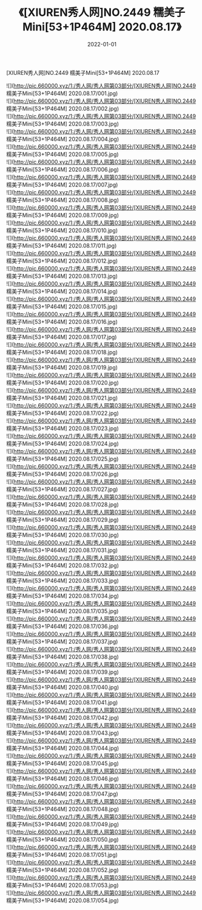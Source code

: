 ﻿---
layout: post
title:  《[XIUREN秀人网]NO.2449 糯美子Mini[53+1P464M] 2020.08.17》
date:   2022-01-01
img: http://pic.660000.xyz/1:/秀人网/秀人网第03部分/[XIUREN秀人网]NO.2449 糯美子Mini[53+1P464M] 2020.08.17/000.jpg
categories: [美女, 清纯, 唯美]
---

[XIUREN秀人网]NO.2449 糯美子Mini[53+1P464M] 2020.08.17

 ![](http://pic.660000.xyz/1:/秀人网/秀人网第03部分/[XIUREN秀人网]NO.2449 糯美子Mini[53+1P464M] 2020.08.17/001.jpg) <br>![](http://pic.660000.xyz/1:/秀人网/秀人网第03部分/[XIUREN秀人网]NO.2449 糯美子Mini[53+1P464M] 2020.08.17/002.jpg) <br>![](http://pic.660000.xyz/1:/秀人网/秀人网第03部分/[XIUREN秀人网]NO.2449 糯美子Mini[53+1P464M] 2020.08.17/003.jpg) <br>![](http://pic.660000.xyz/1:/秀人网/秀人网第03部分/[XIUREN秀人网]NO.2449 糯美子Mini[53+1P464M] 2020.08.17/004.jpg) <br>![](http://pic.660000.xyz/1:/秀人网/秀人网第03部分/[XIUREN秀人网]NO.2449 糯美子Mini[53+1P464M] 2020.08.17/005.jpg) <br>![](http://pic.660000.xyz/1:/秀人网/秀人网第03部分/[XIUREN秀人网]NO.2449 糯美子Mini[53+1P464M] 2020.08.17/006.jpg) <br>![](http://pic.660000.xyz/1:/秀人网/秀人网第03部分/[XIUREN秀人网]NO.2449 糯美子Mini[53+1P464M] 2020.08.17/007.jpg) <br>![](http://pic.660000.xyz/1:/秀人网/秀人网第03部分/[XIUREN秀人网]NO.2449 糯美子Mini[53+1P464M] 2020.08.17/008.jpg) <br>![](http://pic.660000.xyz/1:/秀人网/秀人网第03部分/[XIUREN秀人网]NO.2449 糯美子Mini[53+1P464M] 2020.08.17/009.jpg) <br>![](http://pic.660000.xyz/1:/秀人网/秀人网第03部分/[XIUREN秀人网]NO.2449 糯美子Mini[53+1P464M] 2020.08.17/010.jpg) <br>![](http://pic.660000.xyz/1:/秀人网/秀人网第03部分/[XIUREN秀人网]NO.2449 糯美子Mini[53+1P464M] 2020.08.17/011.jpg) <br>![](http://pic.660000.xyz/1:/秀人网/秀人网第03部分/[XIUREN秀人网]NO.2449 糯美子Mini[53+1P464M] 2020.08.17/012.jpg) <br>![](http://pic.660000.xyz/1:/秀人网/秀人网第03部分/[XIUREN秀人网]NO.2449 糯美子Mini[53+1P464M] 2020.08.17/013.jpg) <br>![](http://pic.660000.xyz/1:/秀人网/秀人网第03部分/[XIUREN秀人网]NO.2449 糯美子Mini[53+1P464M] 2020.08.17/014.jpg) <br>![](http://pic.660000.xyz/1:/秀人网/秀人网第03部分/[XIUREN秀人网]NO.2449 糯美子Mini[53+1P464M] 2020.08.17/015.jpg) <br>![](http://pic.660000.xyz/1:/秀人网/秀人网第03部分/[XIUREN秀人网]NO.2449 糯美子Mini[53+1P464M] 2020.08.17/016.jpg) <br>![](http://pic.660000.xyz/1:/秀人网/秀人网第03部分/[XIUREN秀人网]NO.2449 糯美子Mini[53+1P464M] 2020.08.17/017.jpg) <br>![](http://pic.660000.xyz/1:/秀人网/秀人网第03部分/[XIUREN秀人网]NO.2449 糯美子Mini[53+1P464M] 2020.08.17/018.jpg) <br>![](http://pic.660000.xyz/1:/秀人网/秀人网第03部分/[XIUREN秀人网]NO.2449 糯美子Mini[53+1P464M] 2020.08.17/019.jpg) <br>![](http://pic.660000.xyz/1:/秀人网/秀人网第03部分/[XIUREN秀人网]NO.2449 糯美子Mini[53+1P464M] 2020.08.17/020.jpg) <br>![](http://pic.660000.xyz/1:/秀人网/秀人网第03部分/[XIUREN秀人网]NO.2449 糯美子Mini[53+1P464M] 2020.08.17/021.jpg) <br>![](http://pic.660000.xyz/1:/秀人网/秀人网第03部分/[XIUREN秀人网]NO.2449 糯美子Mini[53+1P464M] 2020.08.17/022.jpg) <br>![](http://pic.660000.xyz/1:/秀人网/秀人网第03部分/[XIUREN秀人网]NO.2449 糯美子Mini[53+1P464M] 2020.08.17/023.jpg) <br>![](http://pic.660000.xyz/1:/秀人网/秀人网第03部分/[XIUREN秀人网]NO.2449 糯美子Mini[53+1P464M] 2020.08.17/024.jpg) <br>![](http://pic.660000.xyz/1:/秀人网/秀人网第03部分/[XIUREN秀人网]NO.2449 糯美子Mini[53+1P464M] 2020.08.17/025.jpg) <br>![](http://pic.660000.xyz/1:/秀人网/秀人网第03部分/[XIUREN秀人网]NO.2449 糯美子Mini[53+1P464M] 2020.08.17/026.jpg) <br>![](http://pic.660000.xyz/1:/秀人网/秀人网第03部分/[XIUREN秀人网]NO.2449 糯美子Mini[53+1P464M] 2020.08.17/027.jpg) <br>![](http://pic.660000.xyz/1:/秀人网/秀人网第03部分/[XIUREN秀人网]NO.2449 糯美子Mini[53+1P464M] 2020.08.17/028.jpg) <br>![](http://pic.660000.xyz/1:/秀人网/秀人网第03部分/[XIUREN秀人网]NO.2449 糯美子Mini[53+1P464M] 2020.08.17/029.jpg) <br>![](http://pic.660000.xyz/1:/秀人网/秀人网第03部分/[XIUREN秀人网]NO.2449 糯美子Mini[53+1P464M] 2020.08.17/030.jpg) <br>![](http://pic.660000.xyz/1:/秀人网/秀人网第03部分/[XIUREN秀人网]NO.2449 糯美子Mini[53+1P464M] 2020.08.17/031.jpg) <br>![](http://pic.660000.xyz/1:/秀人网/秀人网第03部分/[XIUREN秀人网]NO.2449 糯美子Mini[53+1P464M] 2020.08.17/032.jpg) <br>![](http://pic.660000.xyz/1:/秀人网/秀人网第03部分/[XIUREN秀人网]NO.2449 糯美子Mini[53+1P464M] 2020.08.17/033.jpg) <br>![](http://pic.660000.xyz/1:/秀人网/秀人网第03部分/[XIUREN秀人网]NO.2449 糯美子Mini[53+1P464M] 2020.08.17/034.jpg) <br>![](http://pic.660000.xyz/1:/秀人网/秀人网第03部分/[XIUREN秀人网]NO.2449 糯美子Mini[53+1P464M] 2020.08.17/035.jpg) <br>![](http://pic.660000.xyz/1:/秀人网/秀人网第03部分/[XIUREN秀人网]NO.2449 糯美子Mini[53+1P464M] 2020.08.17/036.jpg) <br>![](http://pic.660000.xyz/1:/秀人网/秀人网第03部分/[XIUREN秀人网]NO.2449 糯美子Mini[53+1P464M] 2020.08.17/037.jpg) <br>![](http://pic.660000.xyz/1:/秀人网/秀人网第03部分/[XIUREN秀人网]NO.2449 糯美子Mini[53+1P464M] 2020.08.17/038.jpg) <br>![](http://pic.660000.xyz/1:/秀人网/秀人网第03部分/[XIUREN秀人网]NO.2449 糯美子Mini[53+1P464M] 2020.08.17/039.jpg) <br>![](http://pic.660000.xyz/1:/秀人网/秀人网第03部分/[XIUREN秀人网]NO.2449 糯美子Mini[53+1P464M] 2020.08.17/040.jpg) <br>![](http://pic.660000.xyz/1:/秀人网/秀人网第03部分/[XIUREN秀人网]NO.2449 糯美子Mini[53+1P464M] 2020.08.17/041.jpg) <br>![](http://pic.660000.xyz/1:/秀人网/秀人网第03部分/[XIUREN秀人网]NO.2449 糯美子Mini[53+1P464M] 2020.08.17/042.jpg) <br>![](http://pic.660000.xyz/1:/秀人网/秀人网第03部分/[XIUREN秀人网]NO.2449 糯美子Mini[53+1P464M] 2020.08.17/043.jpg) <br>![](http://pic.660000.xyz/1:/秀人网/秀人网第03部分/[XIUREN秀人网]NO.2449 糯美子Mini[53+1P464M] 2020.08.17/044.jpg) <br>![](http://pic.660000.xyz/1:/秀人网/秀人网第03部分/[XIUREN秀人网]NO.2449 糯美子Mini[53+1P464M] 2020.08.17/045.jpg) <br>![](http://pic.660000.xyz/1:/秀人网/秀人网第03部分/[XIUREN秀人网]NO.2449 糯美子Mini[53+1P464M] 2020.08.17/046.jpg) <br>![](http://pic.660000.xyz/1:/秀人网/秀人网第03部分/[XIUREN秀人网]NO.2449 糯美子Mini[53+1P464M] 2020.08.17/047.jpg) <br>![](http://pic.660000.xyz/1:/秀人网/秀人网第03部分/[XIUREN秀人网]NO.2449 糯美子Mini[53+1P464M] 2020.08.17/048.jpg) <br>![](http://pic.660000.xyz/1:/秀人网/秀人网第03部分/[XIUREN秀人网]NO.2449 糯美子Mini[53+1P464M] 2020.08.17/049.jpg) <br>![](http://pic.660000.xyz/1:/秀人网/秀人网第03部分/[XIUREN秀人网]NO.2449 糯美子Mini[53+1P464M] 2020.08.17/050.jpg) <br>![](http://pic.660000.xyz/1:/秀人网/秀人网第03部分/[XIUREN秀人网]NO.2449 糯美子Mini[53+1P464M] 2020.08.17/051.jpg) <br>![](http://pic.660000.xyz/1:/秀人网/秀人网第03部分/[XIUREN秀人网]NO.2449 糯美子Mini[53+1P464M] 2020.08.17/052.jpg) <br>![](http://pic.660000.xyz/1:/秀人网/秀人网第03部分/[XIUREN秀人网]NO.2449 糯美子Mini[53+1P464M] 2020.08.17/053.jpg) <br>![](http://pic.660000.xyz/1:/秀人网/秀人网第03部分/[XIUREN秀人网]NO.2449 糯美子Mini[53+1P464M] 2020.08.17/054.jpg) <br>